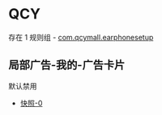 # QCY

存在 1 规则组 - [com.qcymall.earphonesetup](/src/apps/com.qcymall.earphonesetup.ts)

## 局部广告-我的-广告卡片

默认禁用

- [快照-0](https://i.gkd.li/i/13874219)
